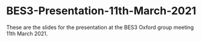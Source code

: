 # BES3-Presentation-11th-March-2021
These are the slides for the presentation at the BES3 Oxford group meeting 11th March 2021.
